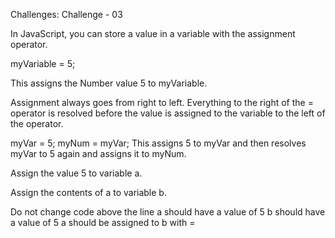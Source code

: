 Challenges: Challenge - 03

In JavaScript, you can store a value in a variable with the assignment operator.

myVariable = 5;

This assigns the Number value 5 to myVariable.

Assignment always goes from right to left. Everything to the right of the = operator is resolved before the value is assigned to the variable to the left of the operator.

myVar = 5;
myNum = myVar;
This assigns 5 to myVar and then resolves myVar to 5 again and assigns it to myNum.


Assign the value 5 to variable a.

Assign the contents of a to variable b.

Do not change code above the line
a should have a value of 5
b should have a value of 5
a should be assigned to b with =